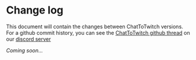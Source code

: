 # Change log

This document will contain the changes between ChatToTwitch versions. For a github commit history, you can see the [ChatToTwitch github thread](https://discord.com/channels/986344051110473769/1040403464691392573) on our [discord server](https://discord.gg/pP4mKKbRvk)

_Coming soon..._
